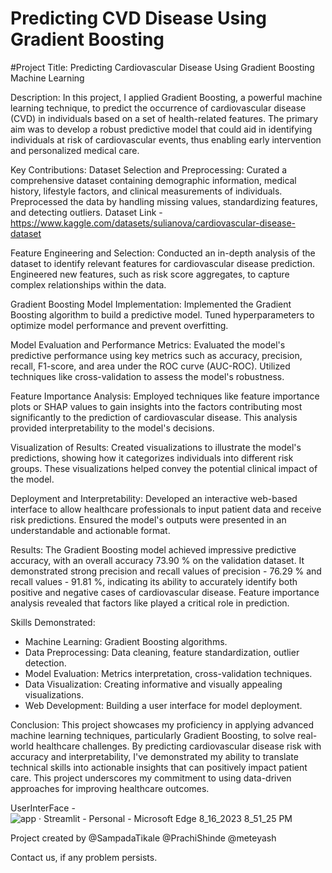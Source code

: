 # Predicting CVD Disease Using Gradient Boosting
#Project Title: Predicting Cardiovascular Disease Using Gradient Boosting Machine Learning

Description:
In this project, I applied Gradient Boosting, a powerful machine learning technique, to predict the occurrence of cardiovascular disease (CVD) in individuals based on a set of health-related features. The primary aim was to develop a robust predictive model that could aid in identifying individuals at risk of cardiovascular events, thus enabling early intervention and personalized medical care.

Key Contributions:
Dataset Selection and Preprocessing: Curated a comprehensive dataset containing demographic information, medical history, lifestyle factors, and clinical measurements of individuals. Preprocessed the data by handling missing values, standardizing features, and detecting outliers.
Dataset Link - https://www.kaggle.com/datasets/sulianova/cardiovascular-disease-dataset

Feature Engineering and Selection: Conducted an in-depth analysis of the dataset to identify relevant features for cardiovascular disease prediction. Engineered new features, such as risk score aggregates, to capture complex relationships within the data.

Gradient Boosting Model Implementation: Implemented the Gradient Boosting algorithm to build a predictive model. Tuned hyperparameters to optimize model performance and prevent overfitting.

Model Evaluation and Performance Metrics: Evaluated the model's predictive performance using key metrics such as accuracy, precision, recall, F1-score, and area under the ROC curve (AUC-ROC). Utilized techniques like cross-validation to assess the model's robustness.

Feature Importance Analysis: Employed techniques like feature importance plots or SHAP values to gain insights into the factors contributing most significantly to the prediction of cardiovascular disease. This analysis provided interpretability to the model's decisions.

Visualization of Results: Created visualizations to illustrate the model's predictions, showing how it categorizes individuals into different risk groups. These visualizations helped convey the potential clinical impact of the model.

Deployment and Interpretability: Developed an interactive web-based interface to allow healthcare professionals to input patient data and receive risk predictions. Ensured the model's outputs were presented in an understandable and actionable format.

Results:
The Gradient Boosting model achieved impressive predictive accuracy, with an overall accuracy 73.90 % on the validation dataset. It demonstrated strong precision and recall values of precision - 76.29 % and recall values - 91.81 %, indicating its ability to accurately identify both positive and negative cases of cardiovascular disease. Feature importance analysis revealed that factors like  played a critical role in prediction.

Skills Demonstrated:
- Machine Learning: Gradient Boosting algorithms.
- Data Preprocessing: Data cleaning, feature standardization, outlier detection.
- Model Evaluation: Metrics interpretation, cross-validation techniques.
- Data Visualization: Creating informative and visually appealing visualizations.
- Web Development: Building a user interface for model deployment.

Conclusion:
This project showcases my proficiency in applying advanced machine learning techniques, particularly Gradient Boosting, to solve real-world healthcare challenges. By predicting cardiovascular disease risk with accuracy and interpretability, I've demonstrated my ability to translate technical skills into actionable insights that can positively impact patient care. This project underscores my commitment to using data-driven approaches for improving healthcare outcomes.

UserInterFace -
![app · Streamlit - Personal - Microsoft​ Edge 8_16_2023 8_51_25 PM](https://github.com/meteyash/GradientBoosting_CardioPredict/assets/99327857/b8acab4c-b477-4ede-9204-1a333b6ea9e7)


Project created by @SampadaTikale @PrachiShinde @meteyash

Contact us, if any problem persists.
